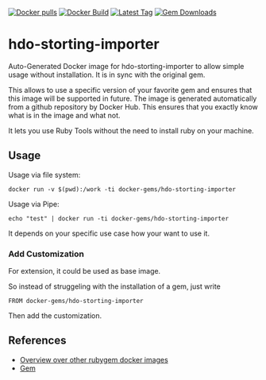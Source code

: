 [![Docker pulls](https://img.shields.io/docker/pulls/rubygem/hdo-storting-importer.svg)](https://hub.docker.com/r/rubygem/hdo-storting-importer/)
[![Docker Build](https://img.shields.io/docker/automated/rubygem/hdo-storting-importer.svg)](https://hub.docker.com/r/rubygem/hdo-storting-importer/)
[![Latest Tag](https://img.shields.io/github/tag/docker-rubygem/hdo-storting-importer.svg)](https://hub.docker.com/r/rubygem/hdo-storting-importer/)
[![Gem Downloads](https://img.shields.io/gem/dt/hdo-storting-importer.svg)](https://rubygems.org/gems/hdo-storting-importer/)
# hdo-storting-importer

Auto-Generated Docker image for hdo-storting-importer to allow simple usage without installation.
It is in sync with the original gem.

This allows to use a specific version of your favorite gem and ensures that this image will be supported in future.
The image is generated automatically from a github repository by Docker Hub.
This ensures that you exactly know what is in the image and what not.

It lets you use Ruby Tools without the need to install ruby on your machine.

## Usage

Usage via file system:

`docker run -v $(pwd):/work -ti docker-gems/hdo-storting-importer`

Usage via Pipe:

`echo "test" | docker run -ti docker-gems/hdo-storting-importer`

It depends on your specific use case how your want to use it.

### Add Customization

For extension, it could be used as base image.

So instead of struggeling with the installation of a gem, just write

`FROM docker-gems/hdo-storting-importer`

Then add the customization.

## References

 - [Overview over other rubygem docker images](https://github.com/thinkbot/docker-rubygem)
 - [Gem](https://rubygems.org/gems/hdo-storting-importer/)
